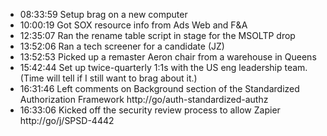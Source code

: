 * 08:33:59	Setup brag on a new computer
* 10:00:19	Got SOX resource info from Ads Web and F&A
* 12:35:07	Ran the rename table script in stage for the MSOLTP drop
* 13:52:06	Ran a tech screener for a candidate (JZ)
* 13:52:53	Picked up a remaster Aeron chair from a warehouse in Queens
* 15:42:44	Set up twice-quarterly 1:1s with the US eng leadership team. (Time will tell if I still want to brag about it.)
* 16:31:46	Left comments on Background section of the Standardized Authorization Framework http://go/auth-standardized-authz
* 16:33:06	Kicked off the security review process to allow Zapier http://go/j/SPSD-4442
